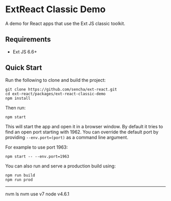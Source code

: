# ExtReact Classic Demo

A demo for React apps that use the Ext JS classic toolkit.

## Requirements

* Ext JS 6.6+

## Quick Start

Run the following to clone and build the project:

    git clone https://github.com/sencha/ext-react.git
    cd ext-react/packages/ext-react-classic-demo
    npm install

Then run:

    npm start

This will start the app and open it in a browser window.  By default it tries to find
an open port starting with 1962.  You can override the default port by providing `--env.port=(port)` 
as a command line argument.

For example to use port 1963:

    npm start -- --env.port=1963

You can also run and serve a production build using:

    npm run build
    npm run prod

----
nvm ls
nvm use v7
node v4.6.1